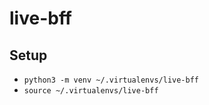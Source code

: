 # live-bff

## Setup

* `python3 -m venv ~/.virtualenvs/live-bff`
* `source ~/.virtualenvs/live-bff`
